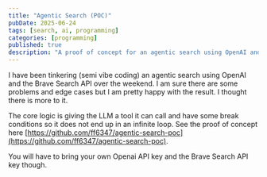 ```yaml
---
title: "Agentic Search (POC)"
pubDate: 2025-06-24
tags: [search, ai, programming]
categories: [programming]
published: true
description: "A proof of concept for an agentic search using OpenAI and Brave Search API. Nothing special. I just wanted to find out how it could be done."
---
```


I have been tinkering (semi vibe coding) an agentic search using OpenAI and the Brave Search API over the weekend. I am sure there are some problems and edge cases but I am pretty happy with the result. I thought there is more to it.

The core logic is giving the LLM a tool it can call and have some break conditions so it does not end up in an infinite loop. See the proof of concept here [https://github.com/ff6347/agentic-search-poc](https://github.com/ff6347/agentic-search-poc).

You will have to bring your own Openai API key and the Brave Search API key though.
